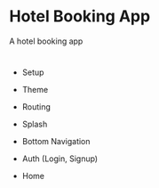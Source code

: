 # Hotel Booking App

A hotel booking app



#

- Setup

- Theme

- Routing

- Splash

- Bottom Navigation

- Auth (Login, Signup)

- Home